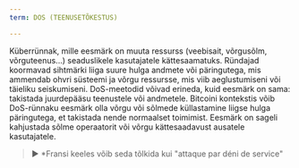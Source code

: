 ```yaml
---
term: DOS (TEENUSETÕKESTUS)

---
```

Küberrünnak, mille eesmärk on muuta ressurss (veebisait, võrgusõlm, võrguteenus...) seaduslikele kasutajatele kättesaamatuks. Ründajad koormavad sihtmärki liiga suure hulga andmete või päringutega, mis ammendab ohvri süsteemi ja võrgu ressursse, mis viib aeglustumiseni või täieliku seiskumiseni. DoS-meetodid võivad erineda, kuid eesmärk on sama: takistada juurdepääsu teenustele või andmetele. Bitcoini kontekstis võib DoS-rünnaku eesmärk olla võrgu või sõlmede küllastamine liigse hulga päringutega, et takistada nende normaalset toimimist. Eesmärk on sageli kahjustada sõlme operaatorit või võrgu kättesaadavust ausatele kasutajatele.

> ► *Fransi keeles võib seda tõlkida kui "attaque par déni de service"